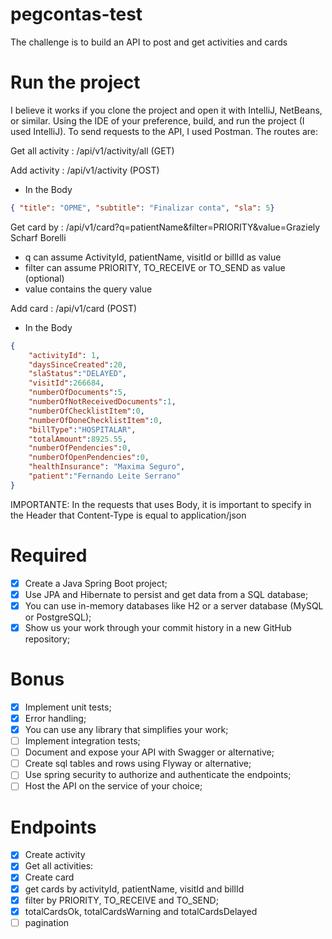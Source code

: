 # pegcontas-test

The challenge is to build an API to post and get activities and cards

# Run the project

I believe it works if you clone the project and open it with IntelliJ, NetBeans, or similar. Using the IDE of your preference, build, and run the project (I used IntelliJ). To send requests to the API, I used Postman. The routes are:

Get all activity : /api/v1/activity/all (GET)

Add activity : /api/v1/activity (POST)
- In the Body

``` json 
{ "title": "OPME", "subtitle": "Finalizar conta", "sla": 5}
```
Get card by : /api/v1/card?q=patientName&filter=PRIORITY&value=Graziely Scharf Borelli

- q can assume ActivityId, patientName, visitId or billId as value
- filter can assume PRIORITY, TO_RECEIVE or TO_SEND as value (optional)
- value contains the query value

Add card : /api/v1/card (POST)
- In the Body  

``` json 
{
    "activityId": 1,
    "daysSinceCreated":20,
    "slaStatus":"DELAYED",
    "visitId":266684,
    "numberOfDocuments":5,
    "numberOfNotReceivedDocuments":1,
    "numberOfChecklistItem":0,
    "numberOfDoneChecklistItem":0,
    "billType":"HOSPITALAR",
    "totalAmount":8925.55,
    "numberOfPendencies":0,
    "numberOfOpenPendencies":0,
    "healthInsurance": "Maxima Seguro",
    "patient":"Fernando Leite Serrano"
}
```

IMPORTANTE: In the requests that uses Body, it is important to specify in the Header that Content-Type is equal to application/json

# Required

- [x] Create a Java Spring Boot project;
- [x] Use JPA and Hibernate to persist and get data from a SQL database;
- [x] You can use in-memory databases like H2 or a server database (MySQL or PostgreSQL);
- [x] Show us your work through your commit history in a new GitHub repository;

# Bonus

- [x] Implement unit tests;
- [x] Error handling;
- [x] You can use any library that simplifies your work;
- [ ] Implement integration tests;
- [ ] Document and expose your API with Swagger or alternative;
- [ ] Create sql tables and rows using Flyway or alternative;
- [ ] Use spring security to authorize and authenticate the endpoints;
- [ ] Host the API on the service of your choice;

# Endpoints
    
- [x] Create activity
- [x] Get all activities:
- [x] Create card
- [x] get cards by activityId, patientName, visitId and billId
- [x] filter by PRIORITY, TO_RECEIVE and TO_SEND;
- [x] totalCardsOk, totalCardsWarning and totalCardsDelayed
- [ ] pagination
